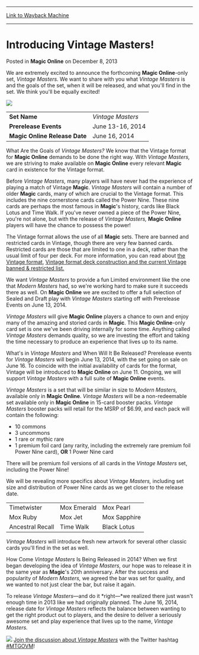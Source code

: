 
---
[Link to Wayback Machine](https://web.archive.org/web/20170405011647/http://magic.wizards.com/en/articles/archive/mtgo-articles/introducing-vintage-masters-2013-10-21)

[_metadata_:description]:- "We are extremely excited to announce the forthcoming Magic Online-only set, Vintage Masters. We want to share with you what Vintage Masters is and the goals of the set, when it will be released, and what you'll find in the set. We think you'll be equally excited!"
[_metadata_:generator]:- "Drupal 7 (http://drupal.org)"
[_metadata_:node]:- "118646"
[_metadata_:path_date]:- "2013-10-21"
[_metadata_:publish_date]:- "2013-12-08"
[_metadata_:source]:- "div-main-content"
[_metadata_:title]:- "Introducing Vintage Masters!"
[_metadata_:wayback_capture_timestamp]:- "2017-04-05 01:16:47"
[_metadata_:wayback_raw_url]:- "https://web.archive.org/web/20170405011647id_/http://magic.wizards.com/en/articles/archive/mtgo-articles/introducing-vintage-masters-2013-10-21"
[_metadata_:wayback_url]:- "http://magic.wizards.com/en/articles/archive/mtgo-articles/introducing-vintage-masters-2013-10-21"
---


Introducing Vintage Masters!
============================



 Posted in **Magic Online**
 on December 8, 2013 










We are extremely excited to announce the forthcoming **Magic Online**-only set, *Vintage Masters.* We want to share with you what *Vintage Masters* is and the goals of the set, when it will be released, and what you'll find in the set. We think you'll be equally excited!


![](https://media.wizards.com/legacy/mtg/images/digital/magiconline/logo_vintagemasters.jpg)



|  |  |
| --- | --- |
| **Set Name** | *Vintage Masters* |
| **Prerelease Events** | June 13-16, 2014 |
| **Magic Online Release Date** | June 16, 2014 |


What Are the Goals of *Vintage Masters?*
We know that the Vintage format for **Magic Online** demands to be done the right way. With *Vintage Masters,*  we are striving to make available on **Magic Online**  every relevant **Magic**  card in existence for the Vintage format.


Before *Vintage Masters,* many players will have never had the experience of playing a match of Vintage **Magic**. *Vintage Masters*  will contain a number of older **Magic**  cards, many of which are crucial to the Vintage format. This includes the nine cornerstone cards called the Power Nine. These nine cards are perhaps the most famous in **Magic**'s history, cards like Black Lotus and Time Walk. If you've never owned a piece of the Power Nine, you're not alone, but with the release of *Vintage Masters,* **Magic Online**  players will have the chance to possess the power!


The Vintage format allows the use of all **Magic**  sets. There are banned and restricted cards in Vintage, though there are very few banned cards. Restricted cards are those that are limited to one in a deck, rather than the usual limit of four per deck. For more information, you can read about [the Vintage format](http://archive.wizards.com/magic/magazine/article.aspx?x=mtgcom/academy/21), [Vintage format deck construction and the current Vintage banned & restricted list.](http://archive.wizards.com/magic/magazine/article.aspx?x=judge/resources/sfrvintage)


We want *Vintage Masters*  to provide a fun Limited environment like the one that *Modern Masters*  had, so we're working hard to make sure it succeeds there as well. On **Magic Online**  we are excited to offer a full selection of Sealed and Draft play with *Vintage Masters*  starting off with Prerelease Events on June 13, 2014.


*Vintage Masters*  will give **Magic Online**  players a chance to own and enjoy many of the amazing and storied cards in **Magic**. This **Magic Online**-only card set is one we've been driving internally for some time. Anything called *Vintage Masters*  demands quality, so we are investing the effort and taking the time necessary to produce an experience that lives up to its name.


What's in *Vintage Masters* and When Will It Be Released?
Prerelease events for *Vintage Masters*  will begin June 13, 2014, with the set going on sale on June 16. To coincide with the initial availability of cards for the format, Vintage will be introduced to **Magic Online**  on June 11. Ongoing, we will support *Vintage Masters*  with a full suite of **Magic Online**  events.


*Vintage Masters* is a set that will be similar in size to *Modern Masters,* available only in **Magic Online**. *Vintage Masters* will be a non-redeemable set available only in **Magic Online** in 15-card booster packs. *Vintage Masters* booster packs will retail for the MSRP of $6.99, and each pack will contain the following:



* 10 commons
* 3 uncommons
* 1 rare or mythic rare
* 1 premium foil card (any rarity, including the extremely rare premium foil Power Nine card), **OR**  1 Power Nine card


There will be premium foil versions of all cards in the *Vintage Masters* set, including the Power Nine!


We will be revealing more specifics about *Vintage Masters,* including set size and distribution of Power Nine cards as we get closer to the release date.





|  |  |  |
| --- | --- | --- |
| Timetwister | Mox Emerald | Mox Pearl |
| Mox Ruby | Mox Jet | Mox Sapphire |
| Ancestral Recall | Time Walk | Black Lotus |


*Vintage Masters* will introduce fresh new artwork for several other classic cards you'll find in the set as well.


How Come *Vintage Masters*  Is Being Released in 2014?
When we first began developing the idea of *Vintage Masters,* our hope was to release it in the same year as **Magic**'s 20th anniversary. After the success and popularity of *Modern Masters,* we agreed the bar was set for quality, and we wanted to not just clear the bar, but raise it again.


To release *Vintage Masters*—and do it *right—*we realized there just wasn't enough time in 2013 like we had originally planned. The June 16, 2014, release date for *Vintage Masters*  reflects the balance between wanting to get the right product out to players, and the desire to deliver a seriously awesome set and play experience that lives up to the name, *Vintage Masters.*



[![](https://media.wizards.com/legacy/mtg/images/digital/magiconline/twitter_60px.png)](https://twitter.com/search?q=%23MTGOVM&f=realtime) [Join the discussion about *Vintage Masters*](https://twitter.com/search?q=%23MTGOVM&f=realtime)  with the Twitter hashtag [#MTGOVM](https://twitter.com/search?q=%23MTGOVM&f=realtime)!





